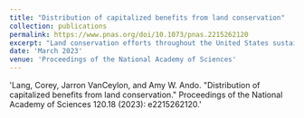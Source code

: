 ```yaml
---
title: "Distribution of capitalized benefits from land conservation"
collection: publications
permalink: https://www.pnas.org/doi/10.1073/pnas.2215262120
excerpt: "Land conservation efforts throughout the United States sustain ecological benefits while generating wealth in the housing market through capitalization of amenities. This paper estimates the benefits of conservation that are capitalized into proximate home values and quantifies how those benefits are distributed across demographic groups. Using detailed property and household-level data from Massachusetts, we estimate that new land conservation led to $62 million in new housing wealth equity. However, houses owned by low-income or Black or Hispanic households are less likely to be located near protected areas, and hence, these populations are less likely to benefit financially. Direct study of the distribution of this new wealth from capitalized conservation is highly unequal, with the richest quartile of households receiving 43%, White households receiving 91%, and the richest White households receiving 40%, which is nearly 140% more than would be expected under equal distribution. We extend our analysis using census data for the entire United States and observe parallel patterns. We estimate that recent land conservation generated $9.8 billion in wealth through the housing market and that wealthier and White households benefited disproportionately. These findings suggest regressive and racially disparate incidence of the wealth benefits of land conservation policy."
date: 'March 2023'
venue: 'Proceedings of the National Academy of Sciences'
---
```

'Lang, Corey, Jarron VanCeylon, and Amy W. Ando. "Distribution of capitalized benefits from land conservation." Proceedings of the National Academy of Sciences 120.18 (2023): e2215262120.'
